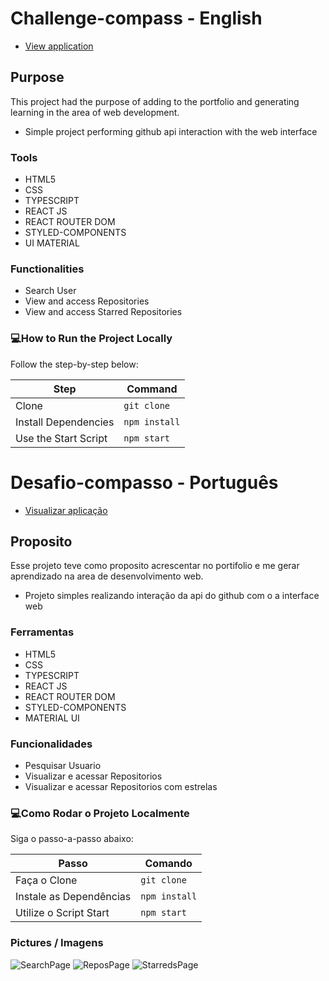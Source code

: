 # Challenge-compass - English

- [View application](https://desafio-compasso-gabesales.surge.sh/)

## Purpose
This project had the purpose of adding to the portfolio and generating learning in the area of ​​web development.

- Simple project performing github api interaction with the web interface

### Tools

- HTML5
- CSS
- TYPESCRIPT
- REACT JS
- REACT ROUTER DOM
- STYLED-COMPONENTS
- UI MATERIAL

### Functionalities

- Search User
- View and access Repositories
- View and access Starred Repositories

### 💻How to Run the Project Locally

Follow the step-by-step below:

| Step | Command |
| ------------------------- | ------------------ |
| Clone | `git clone` |
| Install Dependencies | `npm install` |
| Use the Start Script | `npm start` |

#

# Desafio-compasso - Português

- [Visualizar aplicação](https://desafio-compasso-gabesales.surge.sh/)

## Proposito
Esse projeto teve como proposito acrescentar no portifolio e me gerar aprendizado na area de desenvolvimento web.

- Projeto simples realizando interação da api do github com o a interface web

### Ferramentas

- HTML5
- CSS
- TYPESCRIPT
- REACT JS
- REACT ROUTER DOM
- STYLED-COMPONENTS
- MATERIAL UI

### Funcionalidades

- Pesquisar Usuario
- Visualizar e acessar Repositorios
- Visualizar e acessar Repositorios com estrelas

### 💻Como Rodar o Projeto Localmente

Siga o passo-a-passo abaixo:

| Passo                     | Comando            |
| ------------------------- | ------------------ |
| Faça o Clone              | `git clone`        |
| Instale as Dependências   | `npm install`      |
| Utilize o Script Start    | `npm start`        |

 ### Pictures / Imagens
 
![SearchPage](https://user-images.githubusercontent.com/102243306/212503018-e89ac30d-c1d3-41ba-9c65-839a487cf875.png)
![ReposPage](https://user-images.githubusercontent.com/102243306/212503020-8a5379d4-2ba7-4f7d-86cb-128a763a29e2.png)
![StarredsPage](https://user-images.githubusercontent.com/102243306/212503026-bcb4d029-5c80-4064-b5e5-dc5668f884d3.png)



